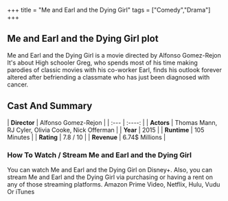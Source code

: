+++
title = "Me and Earl and the Dying Girl"
tags = ["Comedy","Drama"]
+++
## Me and Earl and the Dying Girl plot
Me and Earl and the Dying Girl is a movie directed by Alfonso Gomez-Rejon It's about High schooler Greg, who spends most of his time making parodies of classic movies with his co-worker Earl, finds his outlook forever altered after befriending a classmate who has just been diagnosed with cancer.
## Cast And Summary
| **Director**      | Alfonso Gomez-Rejon |
    | :---        |    :----:   |
    |  **Actors** | Thomas Mann, RJ Cyler, Olivia Cooke, Nick Offerman |
    | **Year**   | 2015    |
    |  **Runtime** | 105 Minutes |
    |  **Rating** | 7.8 / 10 | 
    |  **Revenue** | 6.74$ Millions |
### How To Watch / Stream Me and Earl and the Dying Girl
You can watch Me and Earl and the Dying Girl on Disney+.
Also, you can stream Me and Earl and the Dying Girl via purchasing or having a rent on any of those streaming platforms.
Amazon Prime Video, Netflix, Hulu, Vudu Or iTunes